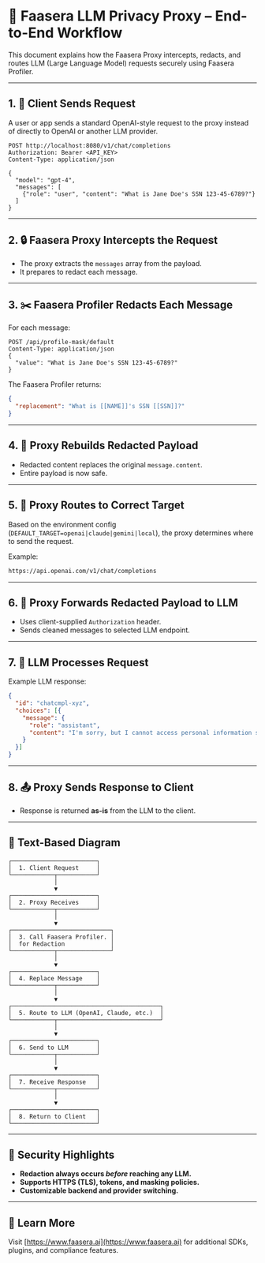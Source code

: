 
# 🔁 Faasera LLM Privacy Proxy – End-to-End Workflow

This document explains how the Faasera Proxy intercepts, redacts, and routes LLM (Large Language Model) requests securely using Faasera Profiler.

---

## 1. 📨 Client Sends Request

A user or app sends a standard OpenAI-style request to the proxy instead of directly to OpenAI or another LLM provider.

```http
POST http://localhost:8080/v1/chat/completions
Authorization: Bearer <API_KEY>
Content-Type: application/json

{
  "model": "gpt-4",
  "messages": [
    {"role": "user", "content": "What is Jane Doe's SSN 123-45-6789?"}
  ]
}
```

---

## 2. 🔒 Faasera Proxy Intercepts the Request

- The proxy extracts the `messages` array from the payload.
- It prepares to redact each message.

---

## 3. ✂️ Faasera Profiler Redacts Each Message

For each message:

```http
POST /api/profile-mask/default
Content-Type: application/json
{
  "value": "What is Jane Doe's SSN 123-45-6789?"
}
```

The Faasera Profiler returns:

```json
{
  "replacement": "What is [[NAME]]'s SSN [[SSN]]?"
}
```

---

## 4. 🔁 Proxy Rebuilds Redacted Payload

- Redacted content replaces the original `message.content`.
- Entire payload is now safe.

---

## 5. 🎯 Proxy Routes to Correct Target

Based on the environment config (`DEFAULT_TARGET=openai|claude|gemini|local`), the proxy determines where to send the request.

Example:
```bash
https://api.openai.com/v1/chat/completions
```

---

## 6. 🚀 Proxy Forwards Redacted Payload to LLM

- Uses client-supplied `Authorization` header.
- Sends cleaned messages to selected LLM endpoint.

---

## 7. 🧠 LLM Processes Request

Example LLM response:

```json
{
  "id": "chatcmpl-xyz",
  "choices": [{
    "message": {
      "role": "assistant",
      "content": "I'm sorry, but I cannot access personal information such as SSNs."
    }
  }]
}
```

---

## 8. 📤 Proxy Sends Response to Client

- Response is returned **as-is** from the LLM to the client.

---

## 🧭 Text-Based Diagram

```text
┌────────────────────────┐
│  1. Client Request     │
└────────────┬───────────┘
             │
             ▼
┌────────────────────────┐
│  2. Proxy Receives     │
└────────────┬───────────┘
             │
             ▼
┌────────────────────────────┐
│  3. Call Faasera Profiler. │
│  for Redaction             │
└────────────┬───────────────┘
             │
             ▼
┌────────────────────────┐
│  4. Replace Message    │
└────────────┬───────────┘
             │
             ▼
┌──────────────────────────────────────────┐
│  5. Route to LLM (OpenAI, Claude, etc.)  │
└────────────┬─────────────────────────────┘
             │
             ▼
┌────────────────────────┐
│  6. Send to LLM        │
└────────────┬───────────┘
             │
             ▼
┌────────────────────────┐
│  7. Receive Response   │
└────────────┬───────────┘
             │
             ▼
┌────────────────────────┐
│  8. Return to Client   │
└────────────────────────┘
```

---

## 🔐 Security Highlights

- **Redaction always occurs _before_ reaching any LLM.**
- **Supports HTTPS (TLS), tokens, and masking policies.**
- **Customizable backend and provider switching.**

---

## 🔗 Learn More

Visit [https://www.faasera.ai](https://www.faasera.ai) for additional SDKs, plugins, and compliance features.
